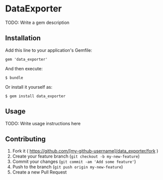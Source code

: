 # DataExporter

TODO: Write a gem description

## Installation

Add this line to your application's Gemfile:

    gem 'data_exporter'

And then execute:

    $ bundle

Or install it yourself as:

    $ gem install data_exporter

## Usage

TODO: Write usage instructions here

## Contributing

1. Fork it ( https://github.com/[my-github-username]/data_exporter/fork )
2. Create your feature branch (`git checkout -b my-new-feature`)
3. Commit your changes (`git commit -am 'Add some feature'`)
4. Push to the branch (`git push origin my-new-feature`)
5. Create a new Pull Request
